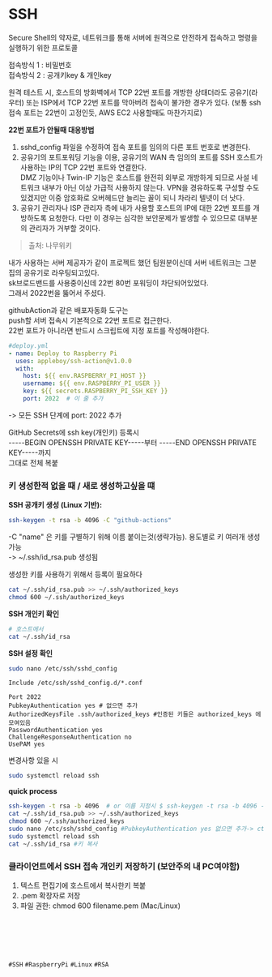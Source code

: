 # SSH
 Secure Shell의 약자로, 네트워크를 통해 서버에 원격으로 안전하게 접속하고 명령을 실행하기 위한 프로토콜

접속방식 1 : 비밀번호  
접속방식 2 : 공개키key & 개인key


원격 테스트 시, 호스트의 방화벽에서 TCP 22번 포트를 개방한 상태더라도 공유기(라우터) 또는 ISP에서 TCP 22번 포트를 막아버려 
접속이 불가한 경우가 있다. (보통 ssh 접속 포트는 22번이 고정인듯, AWS EC2 사용할때도 마찬가지로)  

**22번 포트가 안될때 대응방법**
1. sshd_config 파일을 수정하여 접속 포트를 임의의 다른 포트 번호로 변경한다.
2. 공유기의 포트포워딩 기능을 이용, 공유기의 WAN 측 임의의 포트를 SSH 호스트가 사용하는 IP의 TCP 22번 포트와 연결한다.  
DMZ 기능이나 Twin-IP 기능은 호스트를 완전히 외부로 개방하게 되므로 사설 네트워크 내부가 아닌 이상 가급적 사용하지 않는다.
VPN을 경유하도록 구성할 수도 있겠지만 이중 암호화로 오버헤드만 늘리는 꼴이 되니 차라리 텔넷이 더 낫다.      
3. 공유기 관리자나 ISP 관리자 측에 내가 사용할 호스트의 IP에 대한 22번 포트를 개방하도록 요청한다. 
다만 이 경우는 심각한 보안문제가 발생할 수 있으므로 대부분의 관리자가 거부할 것이다.    
> 출처: 나무위키

내가 사용하는 서버 제공자가 같이 프로젝트 했던 팀원분이신데 서버 네트워크는 그분 집의 공유기로 라우팅되고있다.   
sk브로드밴드를 사용중이신데 22번 80번 포워딩이 차단되어있었다.  
그래서 2022번을 뚫어서 주셨다.

githubAction과 같은 배포자동화 도구는  
push할 서버 접속시 기본적으로 22번 포트로 접근한다.  
22번 포트가 아니라면 반드시 스크립트에 지정 포트를 작성해야한다.

```yaml
#deploy.yml
- name: Deploy to Raspberry Pi
  uses: appleboy/ssh-action@v1.0.0
  with:
    host: ${{ env.RASPBERRY_PI_HOST }}
    username: ${{ env.RASPBERRY_PI_USER }}
    key: ${{ secrets.RASPBERRY_PI_SSH_KEY }}
    port: 2022  # 이 줄 추가
```
-> 모든 SSH 단계에 port: 2022 추가

GitHub Secrets에 ssh key(개인키) 등록시  
-----BEGIN OPENSSH PRIVATE KEY-----부터 -----END OPENSSH PRIVATE KEY-----까지   
그대로 전체 복붙


### 키 생성한적 없을 때 / 새로 생성하고싶을 떄

**SSH 공개키 생성 (Linux 기반):**  
```bash
ssh-keygen -t rsa -b 4096 -C "github-actions"
```
-C "name" 은 키를 구별하기 위해 이름 붙이는것(생략가능). 용도별로 키 여러개 생성 가능  
-> ~/.ssh/id_rsa.pub 생성됨

생성한 키를 사용하기 위해서 등록이 필요하다
```bash
cat ~/.ssh/id_rsa.pub >> ~/.ssh/authorized_keys 
chmod 600 ~/.ssh/authorized_keys
```

**SSH 개인키 확인**
```bash
# 호스트에서
cat ~/.ssh/id_rsa
```

**SSH 설정 확인**

```bash
sudo nano /etc/ssh/sshd_config
```

```nano
Include /etc/ssh/sshd_config.d/*.conf

Port 2022
PubkeyAuthentication yes # 없으면 추가
AuthorizedKeysFile .ssh/authorized_keys #인증된 키들은 authorized_keys 에 모여있음
PasswordAuthentication yes
ChallengeResponseAuthentication no
UsePAM yes
```
변경사항 있을 시
```bash
sudo systemctl reload ssh
```

**quick process**
```bash
ssh-keygen -t rsa -b 4096  # or 이름 지정시 $ ssh-keygen -t rsa -b 4096 -C "name"
cat ~/.ssh/id_rsa.pub >> ~/.ssh/authorized_keys 
chmod 600 ~/.ssh/authorized_keys
sudo nano /etc/ssh/sshd_config #PubkeyAuthentication yes 없으면 추가-> ctrl+O -> ctrl+X
sudo systemctl reload ssh 
cat ~/.ssh/id_rsa #키 복사
```

### 클라이언트에서 SSH 접속 개인키 저장하기 (보안주의 내 PC여야함)
1. 텍스트 편집기에 호스트에서 복사한키 복붙
2. .pem 확장자로 저장
3. 파일 권한: chmod 600 filename.pem (Mac/Linux)


<br><br>
---
`#SSH` `#RaspberryPi` `#Linux` `#RSA`